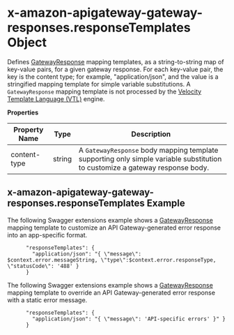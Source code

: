 # x\-amazon\-apigateway\-gateway\-responses\.responseTemplates Object<a name="api-gateway-swagger-extensions-gateway-responses.responseTemplates"></a>

Defines [GatewayResponse](http://docs.aws.amazon.com/apigateway/api-reference/resource/gateway-response/) mapping templates, as a string\-to\-string map of key\-value pairs, for a given gateway response\. For each key\-value pair, the key is the content type; for example, "application/json", and the value is a stringified mapping template for simple variable substitutions\. A `GatewayResponse` mapping template is not processed by the [Velocity Template Language \(VTL\)](http://velocity.apache.org/engine/devel/vtl-reference-guide.html) engine\.


**Properties**  

| Property Name | Type | Description | 
| --- | --- | --- | 
| content\-type | string |  A `GatewayResponse` body mapping template supporting only simple variable substitution to customize a gateway response body\.  | 

## x\-amazon\-apigateway\-gateway\-responses\.responseTemplates Example<a name="api-gateway-swagger-extensions-gateway-responses.responseTemplates-example"></a>

 The following Swagger extensions example shows a [GatewayResponse](http://docs.aws.amazon.com/apigateway/api-reference/resource/gateway-response/) mapping template to customize an API Gateway\-generated error response into an app\-specific format\. 

```
      "responseTemplates": {
        "application/json": "{ \"message\": $context.error.messageString, \"type\":$context.error.responseType, \"statusCode\": '488' }
      }
```

 The following Swagger extensions example shows a [GatewayResponse](http://docs.aws.amazon.com/apigateway/api-reference/resource/gateway-response/) mapping template to override an API Gateway\-generated error response with a static error message\. 

```
      "responseTemplates": {
        "application/json": "{ \"message\": 'API-specific errors' }" }
      }
```